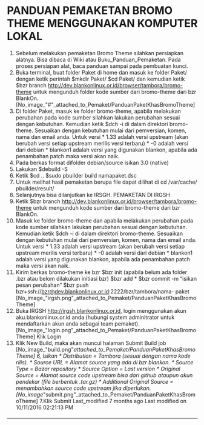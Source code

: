 # PANDUAN PEMAKETAN BROMO THEME MENGGUNAKAN KOMPUTER LOKAL
   1. Sebelum melakukan pemaketan Bromo Theme silahkan persiapkan alatnya. Bisa
      dibaca di Wiki atau ​Buku_Panduan_Pemaketan. Pada proses persiapan alat,
      baca panduan sampai pada pembuatan kunci.
   2. Buka terminal, buat folder Paket di home dan masuk ke folder Paket/
      dengan ketik perintah
      $mkdir Paket/
      $cd Paket/
dan kemudian ketik
$bzr branch http://dev.blankonlinux.or.id/browser/tambora/bromo-theme
untuk mengunduh folder kode sumber dari bromo-theme dari bzr BlankOn.
[No_image_"#"_attached_to_Pemaket/PanduanPaketKhasBromoTheme]
   1. Di folder Paket, masuk ke folder bromo-theme, apabila melakukan perubahan
      pada kode sumber silahkan lakukan perubahan sesuai dengan kebutuhan.
      Kemudian ketik
      $dch -i
di dalam direktori bromo-theme. Sesuaikan dengan kebutuhan mulai dari
pemversian, komen, nama dan email anda. Untuk versi
    * 1.33 adalah versi upstream (akan berubah versi setiap upstream merilis
      versi terbaru)
    * -0 adalah versi dari debian
    * blankon1 adalah versi yang digunakan blankon, apabila ada penambahan
      patch maka versi akan naik.
   1. Pada berkas format difolder debian/source isikan 3.0 (native)
   2. Lakukan
      $debuild -S
   3. Ketik
      $cd ..
      $sudo pbuilder build namapaket.dsc
   4. Untuk melihat hasil pemaketan berupa file dapat dilihat di cd /var/cache/
      pbuilder/result/
   5. Selanjutnya bisa dilanjutkan ke IRSGH.
PEMAKETAN DI IRGSH
   1. Ketik
      $bzr branch http://dev.blankonlinux.or.id/browser/tambora/bromo-theme
untuk mengunduh kode sumber dari bromo-theme dari bzr BlankOn.
   1. Masuk ke folder bromo-theme dan apabila melakukan perubahan pada kode
      sumber silahkan lakukan perubahan sesuai dengan kebutuhan. Kemudian ketik
      $dch -i
di dalam direktori bromo-theme. Sesuaikan dengan kebutuhan mulai dari
pemversian, komen, nama dan email anda. Untuk versi
    * 1.33 adalah versi upstream (akan berubah versi setiap upstream merilis
      versi terbaru)
    * -0 adalah versi dari debian
    * blankon1 adalah versi yang digunakan blankon, apabila ada penambahan
      patch maka versi akan naik.
   1. Kirim berkas bromo-theme ke bzr
      $bzr init (apabila belum ada folder .bzr atau belom dilakukan initiasi
      bzr)
      $bzr add *
      $bzr commit -m “isikan pesan perubahan”
      $bzr push bzr+ssh://bzr@dev.blankonlinux.or.id:2222/bzr/tambora/nama-
      paket
[No_image_"irgsh.png"_attached_to_Pemaket/PanduanPaketKhasBromoTheme]
   1. Buka IRGSH ​http://irgsh.blankonlinux.or.id, login menggunakan akun
      aku.blankonlinux.or.id anda (hubungi system adminitrator untuk
      mendaftarkan akun anda sebagai team pemaket).
[No_image_"login.png"_attached_to_Pemaket/PanduanPaketKhasBromoTheme]
Klik Login
   1. Klik New Build, maka akan muncul halaman Submit Build job
[No_image_"build.png"_attached_to_Pemaket/PanduanPaketKhasBromoTheme]
6, Isikan
    * Distribution = Tambora (sesuai dengan nama kode rilis).
    * Source URL = Alamat source yang ada di bzr blankon.
    * Source Type = Bazar repository
    * Source Option = Last version
    * Original Source = Alamat source code upstream bisa dari github ataupun
      akun pendekar (file berbentuk .tar.gz)
    * Additional Original Source = menambahkan source code upstream jika
      diperlukan.
[No_image_"submit.png"_attached_to_Pemaket/PanduanPaketKhasBromoTheme]
7.Klik Submit
Last_modified 7 months ago Last modified on 10/11/2016 02:21:13 PM
#### 
    
 
 
 
 
 
---
 
